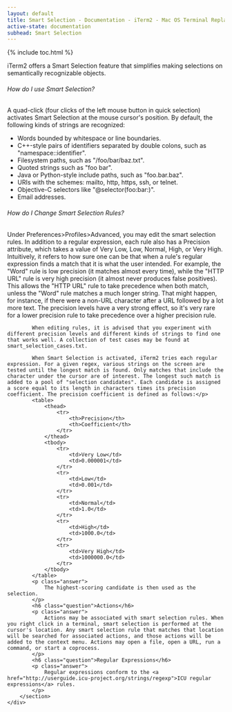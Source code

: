 ```yaml
---
layout: default
title: Smart Selection - Documentation - iTerm2 - Mac OS Terminal Replacement
active-state: documentation
subhead: Smart Selection
---
```

<div class="doc-wrapper">
        {% include toc.html %}
	<section class="doc-section">
		<p class="answer">
			iTerm2 offers a Smart Selection feature that simplifies making selections on semantically recognizable objects.
		</p>
		<h6 class="question">How do I use Smart Selection?</h6>
		<p class="answer">
			A quad-click (four clicks of the left mouse button in quick selection) activates Smart Selection at the mouse cursor's position. By default, the following kinds of strings are recognized: 
			<ul>
				<li>Words bounded by whitespace or line boundaries.</li>
				<li>C++-style pairs of identifiers separated by double colons, such as "namespace::identifier".</li>
				<li>Filesystem paths, such as "/foo/bar/baz.txt".</li>
				<li>Quoted strings such as "foo bar".</li>
				<li>Java or Python-style include paths, such as "foo.bar.baz".</li>
				<li>URIs with the schemes: mailto, http, https, ssh, or telnet.</li>
				<li>Objective-C selectors like "@selector(foo:bar:)".</li>
				<li>Email addresses.</li>
			</ul>
		</p>
		<h6 class="question">How do I Change Smart Selection Rules?</h6>
		<p class="answer">
			Under Preferences>Profiles>Advanced, you may edit the smart selection rules. In addition to a regular expression, each rule also has a Precision attribute, which takes a value of Very Low, Low, Normal, High, or Very High. Intuitively, it refers to how sure one can be that when a rule's regular expression finds a match that it is what the user intended. For example, the "Word" rule is low precision (it matches almost every time), while the "HTTP URL" rule is very high precision (it almost never produces false positives). This allows the "HTTP URL" rule to take precedence when both match, unless the "Word" rule matches a much longer string. That might happen, for instance, if there were a non-URL character after a URL followed by a lot more text. The precision levels have a very strong effect, so it's very rare for a lower precision rule to take precedence over a higher precision rule.

			When editing rules, it is advised that you experiment with different precision levels and different kinds of strings to find one that works well. A collection of test cases may be found at smart_selection_cases.txt.

			When Smart Selection is activated, iTerm2 tries each regular expression. For a given regex, various strings on the screen are tested until the longest match is found. Only matches that include the character under the cursor are of interest. The longest such match is added to a pool of "selection candidates". Each candidate is assigned a score equal to its length in characters times its precision coefficient. The precision coefficient is defined as follows:</p>
			<table>
				<thead>
					<tr>
						<th>Precision</th>
						<th>Coefficient</th>
					</tr>
				</thead>
				<tbody>
					<tr>
						<td>Very Low</td>
						<td>0.000001</td>
					</tr>
					<tr>
						<td>Low</td>
						<td>0.001</td>
					</tr>
					<tr>
						<td>Normal</td>
						<td>1.0</td>
					</tr>
					<tr>
						<td>High</td>
						<td>1000.0</td>
					</tr>
					<tr>
						<td>Very High</td>
						<td>1000000.0</td>
					</tr>
				</tbody>
			</table>
			<p class="answer">
				The highest-scoring candidate is then used as the selection.
			</p>
			<h6 class="question">Actions</h6>
			<p class="answer">
				Actions may be associated with smart selection rules. When you right click in a terminal, smart selection is performed at the cursor's location. Any smart selection rule that matches that location will be searched for associated actions, and those actions will be added to the context menu. Actions may open a file, open a URL, run a command, or start a coprocess.
			</p>
			<h6 class="question">Regular Expressions</h6>
			<p class="answer">
				Regular expressions conform to the <a href="http://userguide.icu-project.org/strings/regexp">ICU regular expressions</a> rules.
			</p>
		</section>
	</div>
</div>
